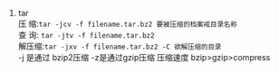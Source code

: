 1. tar  
    压 缩:`tar -jcv -f filename.tar.bz2 要被压缩的档案戒目录名称`  
  查 询: `tar -jtv -f filename.tar.bz2`  
  解压缩:`tar -jxv -f filename.tar.bz2 -C 欲解压缩的目录`    
  -j 是通过 bzip2压缩  -z是通过gzip压缩 
  压缩速度 bzip>gzip>compress

